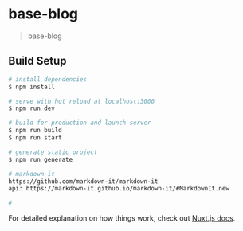 # base-blog

> base-blog

## Build Setup

``` bash
# install dependencies
$ npm install

# serve with hot reload at localhost:3000
$ npm run dev

# build for production and launch server
$ npm run build
$ npm run start

# generate static project
$ npm run generate

# markdown-it
https://github.com/markdown-it/markdown-it
api: https://markdown-it.github.io/markdown-it/#MarkdownIt.new

# 
```

For detailed explanation on how things work, check out [Nuxt.js docs](https://nuxtjs.org).
